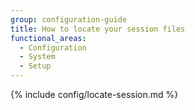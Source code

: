 ```yaml
---
group: configuration-guide
title: How to locate your session files
functional_areas:
  - Configuration
  - System
  - Setup
---
```


{% include config/locate-session.md %}
